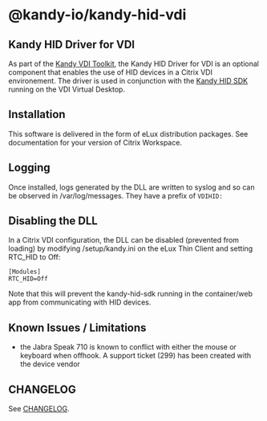 # @kandy-io/kandy-hid-vdi

## Kandy HID Driver for VDI

As part of the [Kandy VDI Toolkit](https://github.com/Kandy-IO/kandy-vdi-toolkit), the Kandy HID Driver for VDI is an optional component that enables the use of HID devices in a Citrix VDI environement. The driver is used in conjunction with the [Kandy HID SDK](https://github.com/Kandy-IO/kandy-hid-sdk) running on the VDI Virtual Desktop.

## Installation

This software is delivered in the form of eLux distribution packages. See documentation for your version of Citrix Workspace.

## Logging

Once installed, logs generated by the DLL are written to syslog and so can be observed in /var/log/messages. They have a prefix of `VDIHID:`

## Disabling the DLL

In a Citrix VDI configuration, the DLL can be disabled (prevented from loading) by modifying /setup/kandy.ini on the eLux Thin Client and setting RTC_HID to Off:

```
[Modules]
RTC_HID=Off
```
Note that this will prevent the kandy-hid-sdk running in the container/web app from communicating with HID devices.

## Known Issues / Limitations
- the Jabra Speak 710 is known to conflict with either the mouse or keyboard when offhook. A support ticket (299) has been created with the device vendor

## CHANGELOG
See [CHANGELOG](./CHANGELOG.md).
